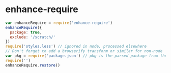 # enhance-require

<!-- VDOC.badges travis; standard; npm; coveralls -->

<!-- VDOC.jsdoc enhanceRequire -->

```javascript
var enhanceRequire = require('enhance-require')
enhanceRequire({
  package: true,
  exclude: '/scratch/'
})
require('styles.less') // ignored in node, processed elsewhere
// Don't forget to add a browserify transform or similar for non-node
var pkg = require('package.json') // pkg is the parsed package from the current working directory
require('')
enhanceRequire.restore()
```